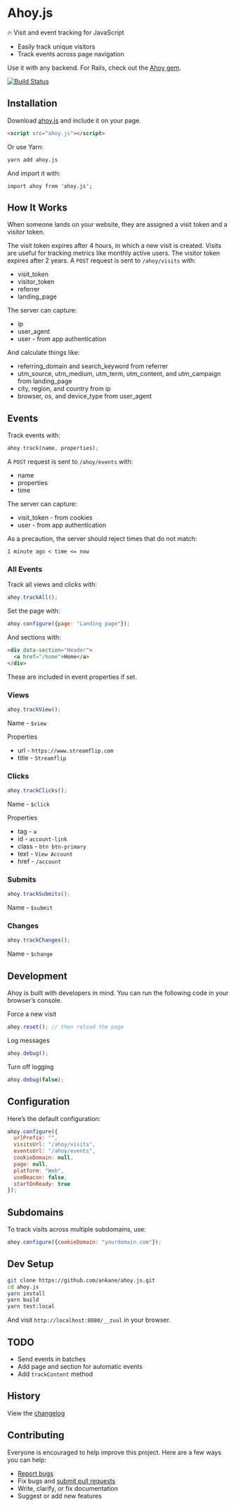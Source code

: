 # Ahoy.js

:fire: Visit and event tracking for JavaScript

- Easily track unique visitors
- Track events across page navigation

Use it with any backend. For Rails, check out the [Ahoy gem](https://github.com/ankane/ahoy).

[![Build Status](https://travis-ci.org/ankane/ahoy.js.svg?branch=master)](https://travis-ci.org/ankane/ahoy.js)

## Installation

Download [ahoy.js](https://unpkg.com/ahoy.js) and include it on your page.

```html
<script src="ahoy.js"></script>
```

Or use Yarn:

```sh
yarn add ahoy.js
```

And import it with:

```es6
import ahoy from 'ahoy.js';
```

## How It Works

When someone lands on your website, they are assigned a visit token and a visitor token.

The visit token expires after 4 hours, in which a new visit is created.  Visits are useful for tracking metrics like monthly active users.  The visitor token expires after 2 years.  A `POST` request is sent to `/ahoy/visits` with:

- visit_token
- visitor_token
- referrer
- landing_page

The server can capture:

- ip
- user_agent
- user - from app authentication

And calculate things like:

- referring_domain and search_keyword from referrer
- utm_source, utm_medium, utm_term, utm_content, and utm_campaign from landing_page
- city, region, and country from ip
- browser, os, and device_type from user_agent

## Events

Track events with:

```javascript
ahoy.track(name, properties);
```

A `POST` request is sent to `/ahoy/events` with:

- name
- properties
- time

The server can capture:

- visit_token - from cookies
- user - from app authentication

As a precaution, the server should reject times that do not match:

```
1 minute ago < time <= now
```

### All Events

Track all views and clicks with:

```javascript
ahoy.trackAll();
```

Set the page with:

```javascript
ahoy.configure({page: "Landing page"});
```

And sections with:

```html
<div data-section="Header">
  <a href="/home">Home</a>
</div>
```

These are included in event properties if set.

### Views

```javascript
ahoy.trackView();
```

Name - `$view`

Properties

- url - `https://www.streamflip.com`
- title - `Streamflip`

### Clicks

```javascript
ahoy.trackClicks();
````

Name - `$click`

Properties

- tag - `a`
- id - `account-link`
- class - `btn btn-primary`
- text - `View Account`
- href - `/account`

### Submits

```javascript
ahoy.trackSubmits();
````

Name - `$submit`

### Changes

```javascript
ahoy.trackChanges();
````

Name - `$change`

## Development

Ahoy is built with developers in mind.  You can run the following code in your browser’s console.

Force a new visit

```javascript
ahoy.reset(); // then reload the page
```

Log messages

```javascript
ahoy.debug();
```

Turn off logging

```javascript
ahoy.debug(false);
```

## Configuration

Here’s the default configuration:

```javascript
ahoy.configure({
  urlPrefix: "",
  visitsUrl: "/ahoy/visits",
  eventsUrl: "/ahoy/events",
  cookieDomain: null,
  page: null,
  platform: "Web",
  useBeacon: false,
  startOnReady: true
});
```

## Subdomains

To track visits across multiple subdomains, use:

```javascript
ahoy.configure({cookieDomain: "yourdomain.com"});
```

## Dev Setup

```sh
git clone https://github.com/ankane/ahoy.js.git
cd ahoy.js
yarn install
yarn build
yarn test:local
```

And visit `http://localhost:8080/__zuul` in your browser.

## TODO

- Send events in batches
- Add page and section for automatic events
- Add `trackContent` method

## History

View the [changelog](https://github.com/ankane/ahoy.js/blob/master/CHANGELOG.md)

## Contributing

Everyone is encouraged to help improve this project. Here are a few ways you can help:

- [Report bugs](https://github.com/ankane/ahoy.js/issues)
- Fix bugs and [submit pull requests](https://github.com/ankane/ahoy.js/pulls)
- Write, clarify, or fix documentation
- Suggest or add new features
